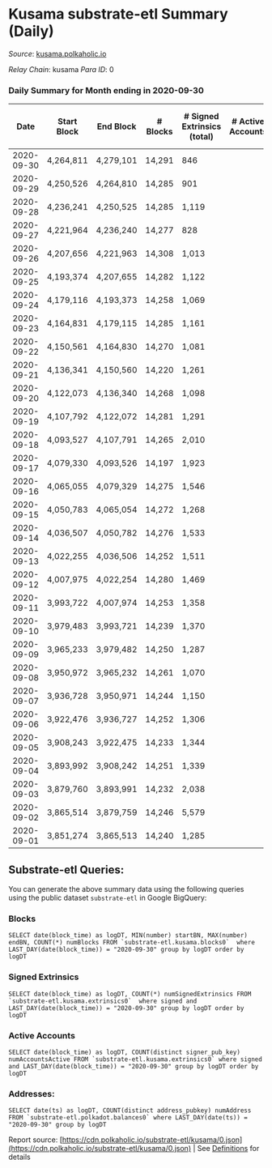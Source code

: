 # Kusama substrate-etl Summary (Daily)

_Source_: [kusama.polkaholic.io](https://kusama.polkaholic.io)

*Relay Chain*: kusama
*Para ID*: 0



### Daily Summary for Month ending in 2020-09-30


| Date | Start Block | End Block | # Blocks | # Signed Extrinsics (total) | # Active Accounts | # Passive | # New | # Addresses with Balances | # Events | # Transfers | # XCM Transfers In | # XCM Transfers Out |
| ---- | ----------- | --------- | -------- | --------------------------- | ----------------- | --------- | ----- | ------------------------- | -------- | ----------- | ------------------ | ------------------- |
| 2020-09-30 | 4,264,811 | 4,279,101 | 14,291  | 846 |  |  |  | 21,884 | 59,568 | 337 ($8,343,034.12) |   |   |
| 2020-09-29 | 4,250,526 | 4,264,810 | 14,285  | 901 |  |  |  |  | 55,221 | 367 ($13,322,369.50) |   |   |
| 2020-09-28 | 4,236,241 | 4,250,525 | 14,285  | 1,119 |  |  |  |  | 57,323 | 622 ($34,617,522.09) |   |   |
| 2020-09-27 | 4,221,964 | 4,236,240 | 14,277  | 828 |  |  |  |  | 56,764 | 415 ($15,897,396.25) |   |   |
| 2020-09-26 | 4,207,656 | 4,221,963 | 14,308  | 1,013 |  |  |  |  | 56,036 | 464 ($30,414,038.19) |   |   |
| 2020-09-25 | 4,193,374 | 4,207,655 | 14,282  | 1,122 |  |  |  |  | 55,582 | 494 ($22,383,579.13) |   |   |
| 2020-09-24 | 4,179,116 | 4,193,373 | 14,258  | 1,069 |  |  |  |  | 55,596 | 534 ($40,885,361.17) |   |   |
| 2020-09-23 | 4,164,831 | 4,179,115 | 14,285  | 1,161 |  |  |  |  | 57,343 | 542 ($89,601,352.11) |   |   |
| 2020-09-22 | 4,150,561 | 4,164,830 | 14,270  | 1,081 |  |  |  |  | 53,919 | 561 ($47,285,607.74) |   |   |
| 2020-09-21 | 4,136,341 | 4,150,560 | 14,220  | 1,261 |  |  |  |  | 65,751 | 721 ($54,042,000.58) |   |   |
| 2020-09-20 | 4,122,073 | 4,136,340 | 14,268  | 1,098 |  |  |  |  | 56,426 | 665 ($30,208,536.69) |   |   |
| 2020-09-19 | 4,107,792 | 4,122,072 | 14,281  | 1,291 |  |  |  |  | 55,392 | 775 ($41,119,087.20) |   |   |
| 2020-09-18 | 4,093,527 | 4,107,791 | 14,265  | 2,010 |  |  |  |  | 67,031 | 979 ($32,850,015.73) |   |   |
| 2020-09-17 | 4,079,330 | 4,093,526 | 14,197  | 1,923 |  |  |  |  | 59,247 | 1,216 ($68,407,995.34) |   |   |
| 2020-09-16 | 4,065,055 | 4,079,329 | 14,275  | 1,546 |  |  |  |  | 73,352 | 735 ($31,455,636.78) |   |   |
| 2020-09-15 | 4,050,783 | 4,065,054 | 14,272  | 1,268 |  |  |  |  | 57,450 | 820 ($62,788,149.16) |   |   |
| 2020-09-14 | 4,036,507 | 4,050,782 | 14,276  | 1,533 |  |  |  |  | 59,945 | 974 ($106,742,302.97) |   |   |
| 2020-09-13 | 4,022,255 | 4,036,506 | 14,252  | 1,511 |  |  |  |  | 58,438 | 1,024 ($49,272,633.17) |   |   |
| 2020-09-12 | 4,007,975 | 4,022,254 | 14,280  | 1,469 |  |  |  |  | 60,068 | 820 ($49,081,885.05) |   |   |
| 2020-09-11 | 3,993,722 | 4,007,974 | 14,253  | 1,358 |  |  |  |  | 61,524 | 777 ($46,113,888.11) |   |   |
| 2020-09-10 | 3,979,483 | 3,993,721 | 14,239  | 1,370 |  |  |  |  | 55,762 | 702 ($37,190,244.24) |   |   |
| 2020-09-09 | 3,965,233 | 3,979,482 | 14,250  | 1,287 |  |  |  |  | 60,100 | 727 ($25,192,570.56) |   |   |
| 2020-09-08 | 3,950,972 | 3,965,232 | 14,261  | 1,070 |  |  |  |  | 56,067 | 464 ($19,883,050.94) |   |   |
| 2020-09-07 | 3,936,728 | 3,950,971 | 14,244  | 1,150 |  |  |  |  | 61,162 | 449 ($21,048,711.25) |   |   |
| 2020-09-06 | 3,922,476 | 3,936,727 | 14,252  | 1,306 |  |  |  |  | 57,374 | 745 ($46,753,945.81) |   |   |
| 2020-09-05 | 3,908,243 | 3,922,475 | 14,233  | 1,344 |  |  |  |  | 53,844 | 912 ($92,945,297.61) |   |   |
| 2020-09-04 | 3,893,992 | 3,908,242 | 14,251  | 1,339 |  |  |  |  | 54,398 | 877 ($42,674,194.46) |   |   |
| 2020-09-03 | 3,879,760 | 3,893,991 | 14,232  | 2,038 |  |  |  |  | 59,403 | 1,446 ($96,859,842.89) |   |   |
| 2020-09-02 | 3,865,514 | 3,879,759 | 14,246  | 5,579 |  |  |  |  | 84,406 | 4,451 ($215,355,939.81) |   |   |
| 2020-09-01 | 3,851,274 | 3,865,513 | 14,240  | 1,285 |  |  |  |  | 65,473 | 614 ($138,063,500.18) |   |   |

## Substrate-etl Queries:
You can generate the above summary data using the following queries using the public dataset `substrate-etl` in Google BigQuery:


### Blocks
```
SELECT date(block_time) as logDT, MIN(number) startBN, MAX(number) endBN, COUNT(*) numBlocks FROM `substrate-etl.kusama.blocks0`  where LAST_DAY(date(block_time)) = "2020-09-30" group by logDT order by logDT
```


### Signed Extrinsics
```
SELECT date(block_time) as logDT, COUNT(*) numSignedExtrinsics FROM `substrate-etl.kusama.extrinsics0`  where signed and LAST_DAY(date(block_time)) = "2020-09-30" group by logDT order by logDT
```


### Active Accounts
```
SELECT date(block_time) as logDT, COUNT(distinct signer_pub_key) numAccountsActive FROM `substrate-etl.kusama.extrinsics0` where signed and LAST_DAY(date(block_time)) = "2020-09-30" group by logDT order by logDT
```


### Addresses:
```
SELECT date(ts) as logDT, COUNT(distinct address_pubkey) numAddress FROM `substrate-etl.polkadot.balances0` where LAST_DAY(date(ts)) = "2020-09-30" group by logDT
```



Report source: [https://cdn.polkaholic.io/substrate-etl/kusama/0.json](https://cdn.polkaholic.io/substrate-etl/kusama/0.json) | See [Definitions](/DEFINITIONS.md) for details

